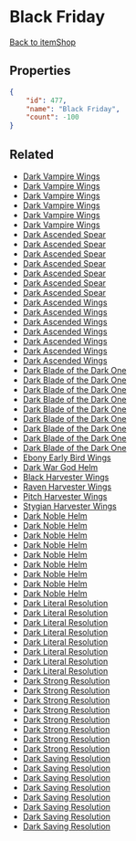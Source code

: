 # Black Friday

<no description available>

[Back to itemShop](../item-shops.md)

## Properties

```json
{
    "id": 477,
    "name": "Black Friday",
    "count": -100
}
```

## Related

- [Dark Vampire Wings](../items/15062-dark-vampire-wings.md)
- [Dark Vampire Wings](../items/15063-dark-vampire-wings.md)
- [Dark Vampire Wings](../items/15064-dark-vampire-wings.md)
- [Dark Vampire Wings](../items/15065-dark-vampire-wings.md)
- [Dark Vampire Wings](../items/15066-dark-vampire-wings.md)
- [Dark Vampire Wings](../items/15067-dark-vampire-wings.md)
- [Dark Ascended Spear ](../items/15068-dark-ascended-spear.md)
- [Dark Ascended Spear ](../items/15069-dark-ascended-spear.md)
- [Dark Ascended Spear ](../items/15070-dark-ascended-spear.md)
- [Dark Ascended Spear ](../items/15071-dark-ascended-spear.md)
- [Dark Ascended Spear ](../items/15072-dark-ascended-spear.md)
- [Dark Ascended Spear ](../items/15073-dark-ascended-spear.md)
- [Dark Ascended Spear ](../items/15074-dark-ascended-spear.md)
- [Dark Ascended Wings](../items/15089-dark-ascended-wings.md)
- [Dark Ascended Wings](../items/15090-dark-ascended-wings.md)
- [Dark Ascended Wings](../items/15091-dark-ascended-wings.md)
- [Dark Ascended Wings](../items/15092-dark-ascended-wings.md)
- [Dark Ascended Wings](../items/15093-dark-ascended-wings.md)
- [Dark Ascended Wings](../items/15094-dark-ascended-wings.md)
- [Dark Ascended Wings](../items/15095-dark-ascended-wings.md)
- [Dark Blade of the Dark One](../items/15096-dark-blade-of-the-dark-one.md)
- [Dark Blade of the Dark One](../items/15097-dark-blade-of-the-dark-one.md)
- [Dark Blade of the Dark One](../items/15098-dark-blade-of-the-dark-one.md)
- [Dark Blade of the Dark One](../items/15099-dark-blade-of-the-dark-one.md)
- [Dark Blade of the Dark One](../items/15100-dark-blade-of-the-dark-one.md)
- [Dark Blade of the Dark One](../items/15101-dark-blade-of-the-dark-one.md)
- [Dark Blade of the Dark One](../items/15102-dark-blade-of-the-dark-one.md)
- [Dark Blade of the Dark One](../items/15103-dark-blade-of-the-dark-one.md)
- [Dark Blade of the Dark One](../items/15104-dark-blade-of-the-dark-one.md)
- [Ebony Early Bird Wings](../items/4635-ebony-early-bird-wings.md)
- [Dark War God Helm](../items/4636-dark-war-god-helm.md)
- [Black Harvester Wings](../items/6225-black-harvester-wings.md)
- [Raven Harvester Wings](../items/6226-raven-harvester-wings.md)
- [Pitch Harvester Wings](../items/6227-pitch-harvester-wings.md)
- [Stygian Harvester Wings](../items/6228-stygian-harvester-wings.md)
- [Dark Noble Helm](../items/7699-dark-noble-helm.md)
- [Dark Noble Helm](../items/7700-dark-noble-helm.md)
- [Dark Noble Helm](../items/7701-dark-noble-helm.md)
- [Dark Noble Helm](../items/7702-dark-noble-helm.md)
- [Dark Noble Helm](../items/7703-dark-noble-helm.md)
- [Dark Noble Helm](../items/7704-dark-noble-helm.md)
- [Dark Noble Helm](../items/7705-dark-noble-helm.md)
- [Dark Noble Helm](../items/7706-dark-noble-helm.md)
- [Dark Noble Helm](../items/7707-dark-noble-helm.md)
- [Dark Literal Resolution](../items/15148-dark-literal-resolution.md)
- [Dark Literal Resolution](../items/15149-dark-literal-resolution.md)
- [Dark Literal Resolution](../items/15150-dark-literal-resolution.md)
- [Dark Literal Resolution](../items/15151-dark-literal-resolution.md)
- [Dark Literal Resolution](../items/15152-dark-literal-resolution.md)
- [Dark Literal Resolution](../items/15153-dark-literal-resolution.md)
- [Dark Literal Resolution](../items/15154-dark-literal-resolution.md)
- [Dark Literal Resolution](../items/15155-dark-literal-resolution.md)
- [Dark Strong Resolution](../items/15156-dark-strong-resolution.md)
- [Dark Strong Resolution](../items/15157-dark-strong-resolution.md)
- [Dark Strong Resolution](../items/15158-dark-strong-resolution.md)
- [Dark Strong Resolution](../items/15159-dark-strong-resolution.md)
- [Dark Strong Resolution](../items/15160-dark-strong-resolution.md)
- [Dark Strong Resolution](../items/15161-dark-strong-resolution.md)
- [Dark Strong Resolution](../items/15162-dark-strong-resolution.md)
- [Dark Strong Resolution](../items/15163-dark-strong-resolution.md)
- [Dark Saving Resolution](../items/15164-dark-saving-resolution.md)
- [Dark Saving Resolution](../items/15165-dark-saving-resolution.md)
- [Dark Saving Resolution](../items/15166-dark-saving-resolution.md)
- [Dark Saving Resolution](../items/15167-dark-saving-resolution.md)
- [Dark Saving Resolution](../items/15168-dark-saving-resolution.md)
- [Dark Saving Resolution](../items/15169-dark-saving-resolution.md)
- [Dark Saving Resolution](../items/15170-dark-saving-resolution.md)
- [Dark Saving Resolution](../items/15171-dark-saving-resolution.md)

